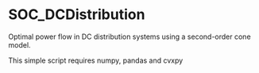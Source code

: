 # SOC_DCDistribution

Optimal power flow in DC distribution systems using a second-order cone model.  

This simple script requires numpy, pandas and cvxpy

